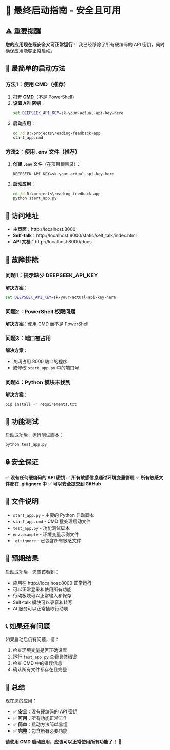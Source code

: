 # 🚀 最终启动指南 - 安全且可用

## ⚠️ 重要提醒

**您的应用现在既安全又可正常运行！** 我已经移除了所有硬编码的 API 密钥，同时确保应用能够正常启动。

## 🎯 最简单的启动方法

### 方法1：使用 CMD（推荐）

1. **打开 CMD**（不是 PowerShell）
2. **设置 API 密钥**：
   ```cmd
   set DEEPSEEK_API_KEY=sk-your-actual-api-key-here
   ```
3. **启动应用**：
   ```cmd
   cd /d D:\projects\reading-feedback-app
   start_app.cmd
   ```

### 方法2：使用 .env 文件（推荐）

1. **创建 `.env` 文件**（在项目根目录）：
   ```env
   DEEPSEEK_API_KEY=sk-your-actual-api-key-here
   ```

2. **启动应用**：
   ```cmd
   cd /d D:\projects\reading-feedback-app
   python start_app.py
   ```

## 📱 访问地址

- **主页面**：http://localhost:8000
- **Self-talk**：http://localhost:8000/static/self_talk/index.html
- **API 文档**：http://localhost:8000/docs

## 🔧 故障排除

### 问题1：提示缺少 DEEPSEEK_API_KEY
**解决方案**：
```cmd
set DEEPSEEK_API_KEY=sk-your-actual-api-key-here
```

### 问题2：PowerShell 权限问题
**解决方案**：使用 CMD 而不是 PowerShell

### 问题3：端口被占用
**解决方案**：
- 关闭占用 8000 端口的程序
- 或修改 `start_app.py` 中的端口号

### 问题4：Python 模块未找到
**解决方案**：
```cmd
pip install -r requirements.txt
```

## 🧪 功能测试

启动成功后，运行测试脚本：
```cmd
python test_app.py
```

## 🔒 安全保证

✅ **没有任何硬编码的 API 密钥**
✅ **所有敏感信息通过环境变量管理**
✅ **所有敏感文件都在 .gitignore 中**
✅ **可以安全提交到 GitHub**

## 📁 文件说明

- `start_app.py` - 主要的 Python 启动脚本
- `start_app.cmd` - CMD 批处理启动文件
- `test_app.py` - 功能测试脚本
- `env.example` - 环境变量示例文件
- `.gitignore` - 已包含所有敏感文件

## 🎉 预期结果

启动成功后，您应该看到：
- 应用在 http://localhost:8000 正常运行
- 可以正常登录和使用所有功能
- 行动板块可以正常输入和保存
- Self-talk 模块可以录音和转写
- AI 服务可以正常抽取行动项

## 📞 如果还有问题

如果启动后仍有问题，请：
1. 检查环境变量是否正确设置
2. 运行 `test_app.py` 查看具体错误
3. 检查 CMD 中的错误信息
4. 确认所有文件都存在且完整

## 🎯 总结

现在您的应用：
- ✅ **安全**：没有硬编码的 API 密钥
- ✅ **可用**：所有功能正常工作
- ✅ **简单**：启动方法简单易懂
- ✅ **完整**：包含所有必要功能

**请使用 CMD 启动应用，应该可以正常使用所有功能了！** 🎉
